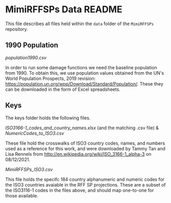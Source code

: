 # MimiRFFSPs Data README

This file describes all files held within the `data` folder of the `MimiRFFSPs` repository.

## 1990 Population

_population1990.csv_

In order to run some damage functions we need the baseline population from 1990.  To obtain this, we use population values obtained from the UN's World Population Prospects, 2019 revision: https://population.un.org/wpp/Download/Standard/Population/. These they can be downloaded in the form of Excel spreadsheets.

## Keys

The keys folder holds the following files.

_ISO3166-1_codes_and_country_names.xlsx_ (and the matching .csv file) & _NumericCodes_to_ISO3.csv_

These file hold the crosswalks of ISO3 country codes, names, and numbers used as a reference for this work, and were downloaded by Tammy Tan and Lisa Rennels from http://en.wikipedia.org/wiki/ISO_3166-1_alpha-3 on 08/12/2021.

_MimiRFFSPs_ISO3.csv_

This file holds the specifc 184 country alphanumeric and numeric codes for the ISO3 countries avaiable in the RFF SP projections. These are a subset of the ISO3116-1 codes in the files above, and should map one-to-one for those available.



